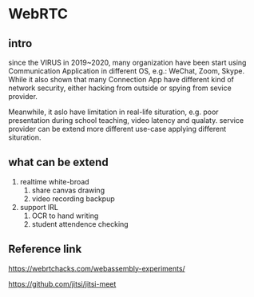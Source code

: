 # WebRTC 

## intro 
since the VIRUS in 2019~2020, many organization have been start using Communication Application in different OS, 
e.g.: WeChat, Zoom, Skype. While it also shown that many Connection App have different kind of network security, either hacking from outside or spying from sevice provider.

Meanwhile, it aslo have limitation in real-life situration, e.g. poor presentation during school teaching, video latency and qualaty. 
 service provider can be extend more different use-case applying different situration.

## what can be extend 
1. realtime white-broad 
   1. share canvas drawing 
   2. video recording backpup 
2. support IRL
   1. OCR to hand writing 
   2. student attendence checking
   

## Reference link
https://webrtchacks.com/webassembly-experiments/

https://github.com/jitsi/jitsi-meet


